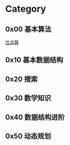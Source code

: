 # Category



## 0x00 基本算法

[位运算](../0x10基本数据结构\位运算.md) 



## 0x10 基本数据结构

## 0x20 搜索

## 0x30 数学知识

## 0x40 数据结构进阶

## 0x50 动态规划